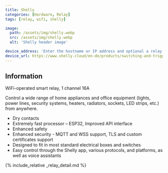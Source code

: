 ```yaml
---
title: Shelly
categories: [Hardware, Relay]
tags: [relay, wifi, shelly]

image:
  path: /assets/img/shelly.webp
  src: /assets/img/shelly.webp
  alt: 'Shelly header image'

device_address: 'Enter the hostname or IP address and optional a relay number separated by a dash.<br />Ex: `http://[PASSWORD]@[HOST]#[POWER_SWITCH_NR]`'
device_url: https://www.shelly.cloud/en-de/products/switching-and-triggering
---
```


## Information

WiFi-operated smart relay, 1 channel 16A

Control a wide range of home appliances and office equipment (lights, power lines, security systems, heaters, radiators, sockets, LED strips, etc.) from anywhere.

- Dry contacts
- Extremely fast processor – ESP32, Improved API interface
- Enhanced safety
- Enhanced security - MQTT and WSS support, TLS and custom certificates support
- Designed to fit in most standard electrical boxes and switches
- Easy control through the Shelly app, various protocols, and platforms, as well as voice assistants

{% include_relative _relay_detail.md %}
